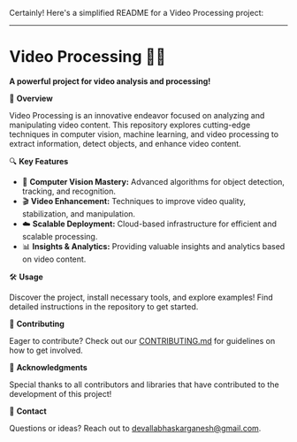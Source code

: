 Certainly! Here's a simplified README for a Video Processing project:

---

# Video Processing 🎥🚀

**A powerful project for video analysis and processing!**

🚀 **Overview**

Video Processing is an innovative endeavor focused on analyzing and manipulating video content. This repository explores cutting-edge techniques in computer vision, machine learning, and video processing to extract information, detect objects, and enhance video content.

🔍 **Key Features**

- 🤖 **Computer Vision Mastery:** Advanced algorithms for object detection, tracking, and recognition.
- 🎬 **Video Enhancement:** Techniques to improve video quality, stabilization, and manipulation.
- ☁️ **Scalable Deployment:** Cloud-based infrastructure for efficient and scalable processing.
- 📊 **Insights & Analytics:** Providing valuable insights and analytics based on video content.

🛠️ **Usage**

Discover the project, install necessary tools, and explore examples! Find detailed instructions in the repository to get started.

🤝 **Contributing**

Eager to contribute? Check out our [CONTRIBUTING.md](CONTRIBUTING.md) for guidelines on how to get involved.


🙌 **Acknowledgments**

Special thanks to all contributors and libraries that have contributed to the development of this project!

📧 **Contact**

Questions or ideas? Reach out to devallabhaskarganesh@gmail.com.


